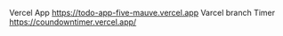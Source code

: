 Vercel App https://todo-app-five-mauve.vercel.app
Varcel branch Timer https://coundowntimer.vercel.app/